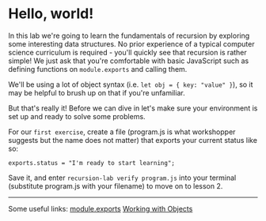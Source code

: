 # Hello, world!

In this lab we're going to learn the fundamentals of recursion by exploring some interesting data structures. No prior experience of a typical computer science curriculum is required - you'll quickly see that recursion is rather simple! We just ask that you're comfortable with basic JavaScript such as defining functions on `module.exports` and calling them.

We'll be using a lot of object syntax (i.e. `let obj = { key: "value" }`), so it may be helpful to brush up on that if you're unfamiliar.

But that's really it! Before we can dive in let's make sure your environment is set up and ready to solve some problems.

For our `first exercise`, create a file (program.js is what workshopper suggests but the name does not matter) that exports your current status like so:

```
exports.status = "I'm ready to start learning";
```

Save it, and enter `recursion-lab verify program.js` into your terminal (substitute program.js with your filename) to move on to lesson 2.

---

Some useful links:
[module.exports](https://nodejs.org/api/modules.html#modules_modules_commonjs_modules)
[Working with Objects](https://developer.mozilla.org/en-US/docs/Web/JavaScript/Guide/Working_with_Objects)
